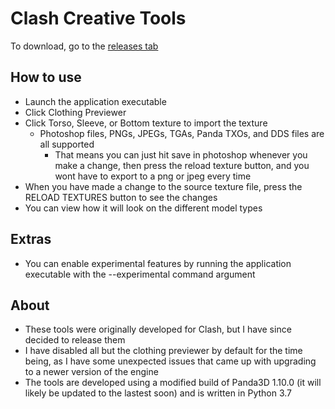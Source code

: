 # Clash Creative Tools

To download, go to the [releases tab](https://github.com/TTTools/clothing-previewer/releases)

## How to use
* Launch the application executable
* Click Clothing Previewer
* Click Torso, Sleeve, or Bottom texture to import the texture
  * Photoshop files, PNGs, JPEGs, TGAs, Panda TXOs, and DDS files are all supported
    * That means you can just hit save in photoshop whenever you make a change, then press the reload texture button, and you wont have to export to a png or jpeg every time
* When you have made a change to the source texture file, press the RELOAD TEXTURES button to see the changes
* You can view how it will look on the different model types


## Extras
* You can enable experimental features by running the application executable with the --experimental command argument

## About
* These tools were originally developed for Clash, but I have since decided to release them
* I have disabled all but the clothing previewer by default for the time being, as I have some unexpected issues that came up with upgrading to a newer version of the engine
* The tools are developed using a modified build of Panda3D 1.10.0 (it will likely be updated to the lastest soon) and is written in Python 3.7
